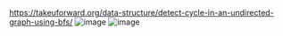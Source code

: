 https://takeuforward.org/data-structure/detect-cycle-in-an-undirected-graph-using-bfs/
![image](https://github.com/Jiyarathore/Leetcode/assets/96529109/cc5da46c-49cf-4c6e-8321-c0673bd46f6c)
![image](https://github.com/Jiyarathore/Leetcode/assets/96529109/c06318f4-c46f-4e0b-825f-d236b6a59f11)

